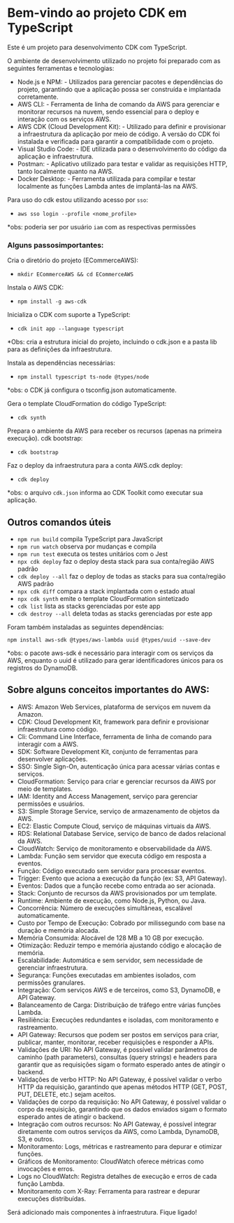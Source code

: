 # Bem-vindo ao projeto CDK em TypeScript

Este é um projeto para desenvolvimento CDK com TypeScript.

O ambiente de desenvolvimento utilizado no projeto foi preparado com as seguintes ferramentas e tecnologias:

* Node.js e NPM:        - Utilizados para gerenciar pacotes e dependências do projeto, garantindo que a aplicação possa ser construída e implantada corretamente.
* AWS CLI:              - Ferramenta de linha de comando da AWS para gerenciar e monitorar recursos na nuvem, sendo essencial para o deploy e interação com os serviços AWS.
* AWS CDK (Cloud Development Kit): - Utilizado para definir e provisionar a infraestrutura da aplicação por meio de código. A versão do CDK foi instalada e verificada para garantir a compatibilidade com o projeto.
* Visual Studio Code:   - IDE utilizada para o desenvolvimento do código da aplicação e infraestrutura.
* Postman:              - Aplicativo utilizado para testar e validar as requisições HTTP, tanto localmente quanto na AWS.
* Docker Desktop:       - Ferramenta utilizada para compilar e testar localmente as funções Lambda antes de implantá-las na AWS.

Para uso do cdk estou utilizando acesso por `sso`:
 * `aws sso login --profile <nome_profile>`

  *obs: poderia ser por usuário `iam` com as respectivas permissões

### Alguns passosimportantes:
 Cria o diretório do projeto (ECommerceAWS):

 * `mkdir ECommerceAWS && cd ECommerceAWS`
 
 Instala o AWS CDK:

 * `npm install -g aws-cdk`

 Inicializa o CDK com suporte a TypeScript:

 * `cdk init app --language typescript`

  *Obs: cria a estrutura inicial do projeto, incluindo o cdk.json e a pasta lib para as definições da infraestrutura.

 Instala as dependências necessárias:

 * `npm install typescript ts-node @types/node`

  *obs: o CDK já configura o tsconfig.json automaticamente.

 Gera o template CloudFormation do código TypeScript:

 * `cdk synth`

 Prepara o ambiente da AWS para receber os recursos (apenas na primeira execução). cdk bootstrap: 

 * `cdk bootstrap`

Faz o deploy da infraestrutura para a conta AWS.cdk deploy: 
 * `cdk deploy`

  *obs: o arquivo `cdk.json` informa ao CDK Toolkit como executar sua aplicação.

## Outros comandos úteis

 * `npm run build`      compila TypeScript para JavaScript
 * `npm run watch`      observa por mudanças e compila
 * `npm run test`       executa os testes unitários com o Jest
 * `npx cdk deploy`     faz o deploy desta stack para sua conta/região AWS padrão
 * `cdk deploy --all`   faz o deploy de todas as stacks para sua conta/região AWS padrão	
 * `npx cdk diff`       compara a stack implantada com o estado atual
 * `npx cdk synth`      emite o template CloudFormation sintetizado
 * `cdk list`           lista as stacks gerenciadas por este app
 * `cdk destroy --all`  deleta todas as stacks gerenciadas por este app	

 Foram também instaladas as seguintes dependências:
 
 `npm install aws-sdk @types/aws-lambda uuid @types/uuid --save-dev`

  *obs: o pacote aws-sdk é necessário para interagir com os serviços da AWS, enquanto o uuid é utilizado para gerar identificadores únicos para os registros do DynamoDB.

## Sobre alguns conceitos importantes do AWS:

 * AWS: Amazon Web Services, plataforma de serviços em nuvem da Amazon.
 * CDK: Cloud Development Kit, framework para definir e provisionar infraestrutura como código.
 * Cli: Command Line Interface, ferramenta de linha de comando para interagir com a AWS.
 * SDK: Software Development Kit, conjunto de ferramentas para desenvolver aplicações.
 * SSO: Single Sign-On, autenticação única para acessar várias contas e serviços.
 * CloudFormation: Serviço para criar e gerenciar recursos da AWS por meio de templates.
 * IAM: Identity and Access Management, serviço para gerenciar permissões e usuários.
 * S3: Simple Storage Service, serviço de armazenamento de objetos da AWS.
 * EC2: Elastic Compute Cloud, serviço de máquinas virtuais da AWS.
 * RDS: Relational Database Service, serviço de banco de dados relacional da AWS.
 * CloudWatch: Serviço de monitoramento e observabilidade da AWS.
 * Lambda: Função sem servidor que executa código em resposta a eventos.
 * Função: Código executado sem servidor para processar eventos.
 * Trigger: Evento que aciona a execução da função (ex: S3, API Gateway).
 * Eventos: Dados que a função recebe como entrada ao ser acionada.
 * Stack: Conjunto de recursos da AWS provisionados por um template.
 * Runtime: Ambiente de execução, como Node.js, Python, ou Java.
 * Concorrência: Número de execuções simultâneas, escalável automaticamente.
 * Custo por Tempo de Execução: Cobrado por milissegundo com base na duração e memória alocada.
 * Memória Consumida: Alocável de 128 MB a 10 GB por execução.
 * Otimização: Reduzir tempo e memória ajustando código e alocação de memória.
 * Escalabilidade: Automática e sem servidor, sem necessidade de gerenciar infraestrutura.
 * Segurança: Funções executadas em ambientes isolados, com permissões granulares.
 * Integração: Com serviços AWS e de terceiros, como S3, DynamoDB, e API Gateway.
 * Balanceamento de Carga: Distribuição de tráfego entre várias funções Lambda.
 * Resiliência: Execuções redundantes e isoladas, com monitoramento e rastreamento.
 * API Gateway: Recursos que podem ser postos em serviços para criar, publicar, manter, monitorar, receber requisições e responder a APIs.
 * Validações de URI: No API Gateway, é possível validar parâmetros de caminho (path parameters), consultas (query strings) e headers para garantir que as requisições sigam o formato esperado antes de atingir o backend.
 * Validações de verbo HTTP: No API Gateway, é possível validar o verbo HTTP da requisição, garantindo que apenas métodos HTTP (GET, POST, PUT, DELETE, etc.) sejam aceitos.
 * Validações de corpo da requisição: No API Gateway, é possível validar o corpo da requisição, garantindo que os dados enviados sigam o formato esperado antes de atingir o backend.
 * Integração com outros recursos: No API Gateway, é possível integrar diretamente com outros serviços da AWS, como Lambda, DynamoDB, S3, e outros.
 * Monitoramento: Logs, métricas e rastreamento para depurar e otimizar funções.
 * Gráficos de Monitoramento: CloudWatch oferece métricas como invocações e erros.
 * Logs no CloudWatch: Registra detalhes de execução e erros de cada função Lambda.
 * Monitoramento com X-Ray: Ferramenta para rastrear e depurar execuções distribuídas.

Será adicionado mais componentes à infraestrutura. Fique ligado!
